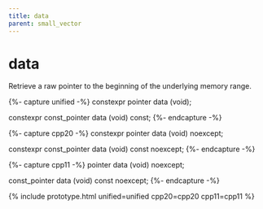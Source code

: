 ```yaml
---
title: data
parent: small_vector
---
```


# data

Retrieve a raw pointer to the beginning of the underlying memory range.

{%- capture unified -%}
<span class="cpp20">constexpr</span>
pointer
data (void);

<span class="cpp20">constexpr</span>
const_pointer
data (void) const;
{%- endcapture -%}

{%- capture cpp20 -%}
constexpr
pointer
data (void) noexcept;

constexpr
const_pointer
data (void) const noexcept;
{%- endcapture -%}

{%- capture cpp11 -%}
pointer
data (void) noexcept;

const_pointer
data (void) const noexcept;
{%- endcapture -%}

{% include prototype.html unified=unified cpp20=cpp20 cpp11=cpp11 %}
